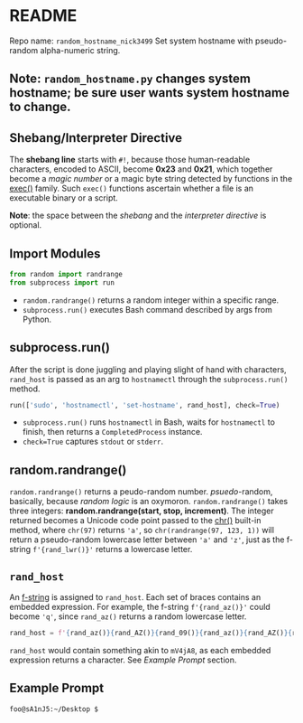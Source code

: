 # README
Repo name: `random_hostname_nick3499`
Set system hostname with pseudo-random alpha-numeric string.

## Note: `random_hostname.py` changes system hostname; be sure user wants system hostname to change.

## Shebang/Interpreter Directive

The **shebang line** starts with `#!`, because those human-readable characters, encoded to ASCII, become **0x23** and **0x21**, which together become a _magic number_ or a magic byte string detected by functions in the [exec()](http://man7.org/linux/man-pages/man3/exec.3.html) family. Such `exec()` functions ascertain whether a file is an executable binary or a script.

**Note**: the space between the _shebang_ and the _interpreter directive_ is optional.

## Import Modules

```python
from random import randrange
from subprocess import run
```

- `random.randrange()` returns a random integer within a specific range.
- `subprocess.run()` executes Bash command described by args from Python.

## subprocess.run()

After the script is done juggling and playing slight of hand with characters, `rand_host` is passed as an arg to `hostnamectl` through the `subprocess.run()` method.

```python
run(['sudo', 'hostnamectl', 'set-hostname', rand_host], check=True)
```

- `subprocess.run()` runs `hostnamectl` in Bash, waits for `hostnamectl` to finish, then returns a `CompletedProcess` instance.
- `check=True` captures `stdout` or `stderr`.

## random.randrange()

`random.randrange()` returns a peudo-random number. _psuedo_-random, basically, because _random logic_ is an oxymoron. `random.randrange()` takes three integers: **random.randrange(start, stop, increment)**. The integer returned becomes a Unicode code point passed to the [chr()](https://docs.python.org/3/library/functions.html#chr) built-in method, where `chr(97)` returns `'a'`, so `chr(randrange(97, 123, 1))` will return a pseudo-random lowercase letter between `'a'` and `'z'`, just as the f-string `f'{rand_lwr()}'` returns a lowercase letter.

## `rand_host`

An [f-string](https://www.python.org/dev/peps/pep-0498/) is assigned to `rand_host`. Each set of braces contains an embedded expression. For example, the f-string `f'{rand_az()}'` could become `'q'`, since `rand_az()` returns a random lowercase letter.

```python
rand_host = f'{rand_az()}{rand_AZ()}{rand_09()}{rand_az()}{rand_AZ()}{rand_09()}'
```

`rand_host` would contain something akin to `mV4jA8`, as each embedded expression returns a character. See _Example Prompt_ section.

## Example Prompt

```shell
foo@sA1nJ5:~/Desktop $
```
